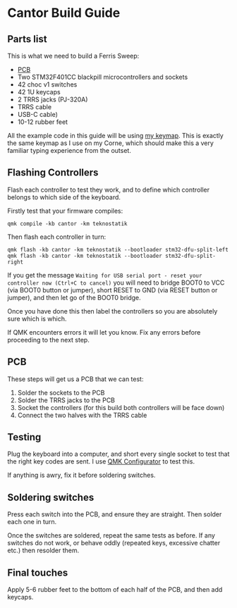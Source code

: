 # Cantor Build Guide

## Parts list

This is what we need to build a Ferris Sweep:

* [PCB](https://github.com/diepala/cantor/releases/tag/rev1.0)
* Two STM32F401CC blackpill microcontrollers and sockets 
* 42 choc v1 switches 
* 42 1U keycaps 
* 2 TRRS jacks (PJ-320A)
* TRRS cable
* USB-C cable)
* 10-12 rubber feet

All the example code in this guide will be using [my keymap](https://github.com/teknostatik/keyboards/tree/main/cantor). This is exactly the same keymap as I use on my Corne, which should make this a very familiar typing experience from the outset.

## Flashing Controllers

Flash each controller to test they work, and to define which controller belongs to which side of the keyboard. 

Firstly test that your firmware compiles:

    qmk compile -kb cantor -km teknostatik

Then flash each controller in turn:

    qmk flash -kb cantor -km teknostatik --bootloader stm32-dfu-split-left
    qmk flash -kb cantor -km teknostatik --bootloader stm32-dfu-split-right

If you get the message `Waiting for USB serial port - reset your controller now (Ctrl+C to cancel)` you will need to bridge BOOT0 to VCC (via BOOT0 button or jumper), short RESET to GND (via RESET button or jumper), and then let go of the BOOT0 bridge.

Once you have done this then label the controllers so you are absolutely sure which is which.

If QMK encounters errors it will let you know. Fix any errors before proceeding to the next step.

## PCB

These steps will get us a PCB that we can test:

1. Solder the sockets to the PCB
2. Solder the TRRS jacks to the PCB
3. Socket the controllers (for this build both controllers will be face down)
4. Connect the two halves with the TRRS cable

## Testing

Plug the keyboard into a computer, and short every single socket to test that the right key codes are sent. I use [QMK Configurator](https://config.qmk.fm/#/test) to test this.

If anything is awry, fix it before soldering switches.

## Soldering switches

Press each switch into the PCB, and ensure they are straight. Then solder each one in turn. 

Once the switches are soldered, repeat the same tests as before. If any switches do not work, or behave oddly (repeated keys, excessive chatter etc.) then resolder them.

## Final touches

Apply 5-6 rubber feet to the bottom of each half of the PCB, and then add keycaps. 

